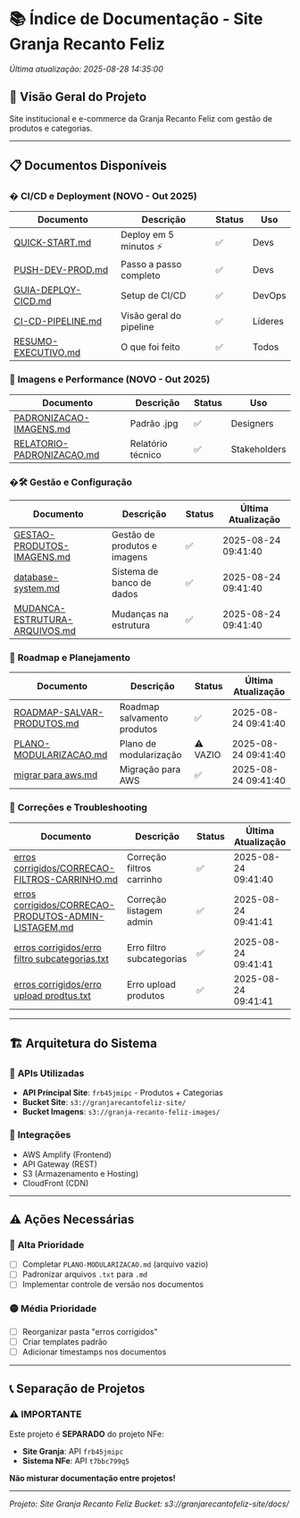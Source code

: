 # 📚 Índice de Documentação - Site Granja Recanto Feliz

*Última atualização: 2025-08-28 14:35:00*

## 🎯 **Visão Geral do Projeto**
Site institucional e e-commerce da Granja Recanto Feliz com gestão de produtos e categorias.

---

## 📋 **Documentos Disponíveis**

### � **CI/CD e Deployment** (NOVO - Out 2025)
| Documento | Descrição | Status | Uso |
|-----------|-----------|--------|-----|
| [QUICK-START.md](./QUICK-START.md) | Deploy em 5 minutos ⚡ | ✅ | Devs |
| [PUSH-DEV-PROD.md](./PUSH-DEV-PROD.md) | Passo a passo completo | ✅ | Devs |
| [GUIA-DEPLOY-CICD.md](./GUIA-DEPLOY-CICD.md) | Setup de CI/CD | ✅ | DevOps |
| [CI-CD-PIPELINE.md](./CI-CD-PIPELINE.md) | Visão geral do pipeline | ✅ | Líderes |
| [RESUMO-EXECUTIVO.md](./RESUMO-EXECUTIVO.md) | O que foi feito | ✅ | Todos |

### 📸 **Imagens e Performance** (NOVO - Out 2025)
| Documento | Descrição | Status | Uso |
|-----------|-----------|--------|-----|
| [PADRONIZACAO-IMAGENS.md](./PADRONIZACAO-IMAGENS.md) | Padrão .jpg | ✅ | Designers |
| [RELATORIO-PADRONIZACAO.md](./RELATORIO-PADRONIZACAO.md) | Relatório técnico | ✅ | Stakeholders |

### �🛠️ **Gestão e Configuração**
| Documento | Descrição | Status | Última Atualização |
|-----------|-----------|--------|-------------------|
| [GESTAO-PRODUTOS-IMAGENS.md](./GESTAO-PRODUTOS-IMAGENS.md) | Gestão de produtos e imagens | ✅ | 2025-08-24 09:41:40 |
| [database-system.md](./database-system.md) | Sistema de banco de dados | ✅ | 2025-08-24 09:41:40 |
| [MUDANCA-ESTRUTURA-ARQUIVOS.md](./MUDANCA-ESTRUTURA-ARQUIVOS.md) | Mudanças na estrutura | ✅ | 2025-08-24 09:41:40 |

### 🚀 **Roadmap e Planejamento**
| Documento | Descrição | Status | Última Atualização |
|-----------|-----------|--------|-------------------|
| [ROADMAP-SALVAR-PRODUTOS.md](./ROADMAP-SALVAR-PRODUTOS.md) | Roadmap salvamento produtos | ✅ | 2025-08-24 09:41:40 |
| [PLANO-MODULARIZACAO.md](./PLANO-MODULARIZACAO.md) | Plano de modularização | ⚠️ VAZIO | 2025-08-24 09:41:40 |
| [migrar para aws.md](./migrar%20para%20aws.md) | Migração para AWS | ✅ | 2025-08-24 09:41:40 |

### 🐛 **Correções e Troubleshooting**
| Documento | Descrição | Status | Última Atualização |
|-----------|-----------|--------|-------------------|
| [erros corrigidos/CORRECAO-FILTROS-CARRINHO.md](./erros%20corrigidos/CORRECAO-FILTROS-CARRINHO.md) | Correção filtros carrinho | ✅ | 2025-08-24 09:41:40 |
| [erros corrigidos/CORRECAO-PRODUTOS-ADMIN-LISTAGEM.md](./erros%20corrigidos/CORRECAO-PRODUTOS-ADMIN-LISTAGEM.md) | Correção listagem admin | ✅ | 2025-08-24 09:41:41 |
| [erros corrigidos/erro filtro subcategorias.txt](./erros%20corrigidos/erro%20filtro%20subcategorias.txt) | Erro filtro subcategorias | ✅ | 2025-08-24 09:41:41 |
| [erros corrigidos/erro upload prodtus.txt](./erros%20corrigidos/erro%20upload%20prodtus.txt) | Erro upload produtos | ✅ | 2025-08-24 09:41:41 |

---

## 🏗️ **Arquitetura do Sistema**

### 📡 **APIs Utilizadas**
- **API Principal Site**: `frb45jmipc` - Produtos + Categorias
- **Bucket Site**: `s3://granjarecantofeliz-site/`
- **Bucket Imagens**: `s3://granja-recanto-feliz-images/`

### 🔗 **Integrações**
- AWS Amplify (Frontend)
- API Gateway (REST)
- S3 (Armazenamento e Hosting)
- CloudFront (CDN)

---

## ⚠️ **Ações Necessárias**

### 🔴 **Alta Prioridade**
- [ ] Completar `PLANO-MODULARIZACAO.md` (arquivo vazio)
- [ ] Padronizar arquivos `.txt` para `.md`
- [ ] Implementar controle de versão nos documentos

### 🟡 **Média Prioridade**
- [ ] Reorganizar pasta "erros corrigidos"
- [ ] Criar templates padrão
- [ ] Adicionar timestamps nos documentos

---

## 📞 **Separação de Projetos**

### ⚠️ **IMPORTANTE**
Este projeto é **SEPARADO** do projeto NFe:
- **Site Granja**: API `frb45jmipc`
- **Sistema NFe**: API `t7bbc799q5`

**Não misturar documentação entre projetos!**

---

*Projeto: Site Granja Recanto Feliz*
*Bucket: s3://granjarecantofeliz-site/docs/*